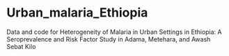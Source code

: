 # Urban_malaria_Ethiopia
Data  and code for Heterogeneity of Malaria in Urban Settings in Ethiopia: A Seroprevalence and Risk Factor Study in Adama, Metehara, and Awash Sebat Kilo
